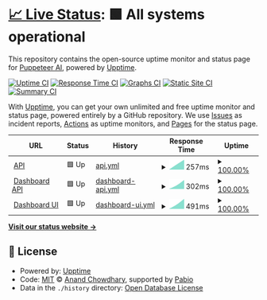 # [📈 Live Status](https://Puppeteer-ai.github.io/upptime): <!--live status--> **🟩 All systems operational**

This repository contains the open-source uptime monitor and status page for [Puppeteer AI](https://puppeteerai.com), powered by [Upptime](https://github.com/upptime/upptime).

[![Uptime CI](https://github.com/Puppeteer-ai/upptime/workflows/Uptime%20CI/badge.svg)](https://github.com/Puppeteer-ai/upptime/actions?query=workflow%3A%22Uptime+CI%22)
[![Response Time CI](https://github.com/Puppeteer-ai/upptime/workflows/Response%20Time%20CI/badge.svg)](https://github.com/Puppeteer-ai/upptime/actions?query=workflow%3A%22Response+Time+CI%22)
[![Graphs CI](https://github.com/Puppeteer-ai/upptime/workflows/Graphs%20CI/badge.svg)](https://github.com/Puppeteer-ai/upptime/actions?query=workflow%3A%22Graphs+CI%22)
[![Static Site CI](https://github.com/Puppeteer-ai/upptime/workflows/Static%20Site%20CI/badge.svg)](https://github.com/Puppeteer-ai/upptime/actions?query=workflow%3A%22Static+Site+CI%22)
[![Summary CI](https://github.com/Puppeteer-ai/upptime/workflows/Summary%20CI/badge.svg)](https://github.com/Puppeteer-ai/upptime/actions?query=workflow%3A%22Summary+CI%22)

With [Upptime](https://upptime.js.org), you can get your own unlimited and free uptime monitor and status page, powered entirely by a GitHub repository. We use [Issues](https://github.com/Puppeteer-ai/upptime/issues) as incident reports, [Actions](https://github.com/Puppeteer-ai/upptime/actions) as uptime monitors, and [Pages](https://Puppeteer-ai.github.io/upptime) for the status page.

<!--start: status pages-->
<!-- This summary is generated by Upptime (https://github.com/upptime/upptime) -->
<!-- Do not edit this manually, your changes will be overwritten -->
<!-- prettier-ignore -->
| URL | Status | History | Response Time | Uptime |
| --- | ------ | ------- | ------------- | ------ |
| <img alt="" src="https://icons.duckduckgo.com/ip3/api.puppeteerai.com.ico" height="13"> [API](https://api.puppeteerai.com/) | 🟩 Up | [api.yml](https://github.com/Puppeteer-ai/upptime/commits/HEAD/history/api.yml) | <details><summary><img alt="Response time graph" src="./graphs/api/response-time-week.png" height="20"> 257ms</summary><br><a href="https://status.puppeteerai.com/history/api"><img alt="Response time 257" src="https://img.shields.io/endpoint?url=https%3A%2F%2Fraw.githubusercontent.com%2FPuppeteer-ai%2Fupptime%2FHEAD%2Fapi%2Fapi%2Fresponse-time.json"></a><br><a href="https://status.puppeteerai.com/history/api"><img alt="24-hour response time 257" src="https://img.shields.io/endpoint?url=https%3A%2F%2Fraw.githubusercontent.com%2FPuppeteer-ai%2Fupptime%2FHEAD%2Fapi%2Fapi%2Fresponse-time-day.json"></a><br><a href="https://status.puppeteerai.com/history/api"><img alt="7-day response time 257" src="https://img.shields.io/endpoint?url=https%3A%2F%2Fraw.githubusercontent.com%2FPuppeteer-ai%2Fupptime%2FHEAD%2Fapi%2Fapi%2Fresponse-time-week.json"></a><br><a href="https://status.puppeteerai.com/history/api"><img alt="30-day response time 257" src="https://img.shields.io/endpoint?url=https%3A%2F%2Fraw.githubusercontent.com%2FPuppeteer-ai%2Fupptime%2FHEAD%2Fapi%2Fapi%2Fresponse-time-month.json"></a><br><a href="https://status.puppeteerai.com/history/api"><img alt="1-year response time 257" src="https://img.shields.io/endpoint?url=https%3A%2F%2Fraw.githubusercontent.com%2FPuppeteer-ai%2Fupptime%2FHEAD%2Fapi%2Fapi%2Fresponse-time-year.json"></a></details> | <details><summary><a href="https://status.puppeteerai.com/history/api">100.00%</a></summary><a href="https://status.puppeteerai.com/history/api"><img alt="All-time uptime 100.00%" src="https://img.shields.io/endpoint?url=https%3A%2F%2Fraw.githubusercontent.com%2FPuppeteer-ai%2Fupptime%2FHEAD%2Fapi%2Fapi%2Fuptime.json"></a><br><a href="https://status.puppeteerai.com/history/api"><img alt="24-hour uptime 100.00%" src="https://img.shields.io/endpoint?url=https%3A%2F%2Fraw.githubusercontent.com%2FPuppeteer-ai%2Fupptime%2FHEAD%2Fapi%2Fapi%2Fuptime-day.json"></a><br><a href="https://status.puppeteerai.com/history/api"><img alt="7-day uptime 100.00%" src="https://img.shields.io/endpoint?url=https%3A%2F%2Fraw.githubusercontent.com%2FPuppeteer-ai%2Fupptime%2FHEAD%2Fapi%2Fapi%2Fuptime-week.json"></a><br><a href="https://status.puppeteerai.com/history/api"><img alt="30-day uptime 100.00%" src="https://img.shields.io/endpoint?url=https%3A%2F%2Fraw.githubusercontent.com%2FPuppeteer-ai%2Fupptime%2FHEAD%2Fapi%2Fapi%2Fuptime-month.json"></a><br><a href="https://status.puppeteerai.com/history/api"><img alt="1-year uptime 100.00%" src="https://img.shields.io/endpoint?url=https%3A%2F%2Fraw.githubusercontent.com%2FPuppeteer-ai%2Fupptime%2FHEAD%2Fapi%2Fapi%2Fuptime-year.json"></a></details>
| <img alt="" src="https://icons.duckduckgo.com/ip3/dashboard-api.puppeteerai.com.ico" height="13"> [Dashboard API](https://dashboard-api.puppeteerai.com/api/health) | 🟩 Up | [dashboard-api.yml](https://github.com/Puppeteer-ai/upptime/commits/HEAD/history/dashboard-api.yml) | <details><summary><img alt="Response time graph" src="./graphs/dashboard-api/response-time-week.png" height="20"> 302ms</summary><br><a href="https://status.puppeteerai.com/history/dashboard-api"><img alt="Response time 302" src="https://img.shields.io/endpoint?url=https%3A%2F%2Fraw.githubusercontent.com%2FPuppeteer-ai%2Fupptime%2FHEAD%2Fapi%2Fdashboard-api%2Fresponse-time.json"></a><br><a href="https://status.puppeteerai.com/history/dashboard-api"><img alt="24-hour response time 302" src="https://img.shields.io/endpoint?url=https%3A%2F%2Fraw.githubusercontent.com%2FPuppeteer-ai%2Fupptime%2FHEAD%2Fapi%2Fdashboard-api%2Fresponse-time-day.json"></a><br><a href="https://status.puppeteerai.com/history/dashboard-api"><img alt="7-day response time 302" src="https://img.shields.io/endpoint?url=https%3A%2F%2Fraw.githubusercontent.com%2FPuppeteer-ai%2Fupptime%2FHEAD%2Fapi%2Fdashboard-api%2Fresponse-time-week.json"></a><br><a href="https://status.puppeteerai.com/history/dashboard-api"><img alt="30-day response time 302" src="https://img.shields.io/endpoint?url=https%3A%2F%2Fraw.githubusercontent.com%2FPuppeteer-ai%2Fupptime%2FHEAD%2Fapi%2Fdashboard-api%2Fresponse-time-month.json"></a><br><a href="https://status.puppeteerai.com/history/dashboard-api"><img alt="1-year response time 302" src="https://img.shields.io/endpoint?url=https%3A%2F%2Fraw.githubusercontent.com%2FPuppeteer-ai%2Fupptime%2FHEAD%2Fapi%2Fdashboard-api%2Fresponse-time-year.json"></a></details> | <details><summary><a href="https://status.puppeteerai.com/history/dashboard-api">100.00%</a></summary><a href="https://status.puppeteerai.com/history/dashboard-api"><img alt="All-time uptime 100.00%" src="https://img.shields.io/endpoint?url=https%3A%2F%2Fraw.githubusercontent.com%2FPuppeteer-ai%2Fupptime%2FHEAD%2Fapi%2Fdashboard-api%2Fuptime.json"></a><br><a href="https://status.puppeteerai.com/history/dashboard-api"><img alt="24-hour uptime 100.00%" src="https://img.shields.io/endpoint?url=https%3A%2F%2Fraw.githubusercontent.com%2FPuppeteer-ai%2Fupptime%2FHEAD%2Fapi%2Fdashboard-api%2Fuptime-day.json"></a><br><a href="https://status.puppeteerai.com/history/dashboard-api"><img alt="7-day uptime 100.00%" src="https://img.shields.io/endpoint?url=https%3A%2F%2Fraw.githubusercontent.com%2FPuppeteer-ai%2Fupptime%2FHEAD%2Fapi%2Fdashboard-api%2Fuptime-week.json"></a><br><a href="https://status.puppeteerai.com/history/dashboard-api"><img alt="30-day uptime 100.00%" src="https://img.shields.io/endpoint?url=https%3A%2F%2Fraw.githubusercontent.com%2FPuppeteer-ai%2Fupptime%2FHEAD%2Fapi%2Fdashboard-api%2Fuptime-month.json"></a><br><a href="https://status.puppeteerai.com/history/dashboard-api"><img alt="1-year uptime 100.00%" src="https://img.shields.io/endpoint?url=https%3A%2F%2Fraw.githubusercontent.com%2FPuppeteer-ai%2Fupptime%2FHEAD%2Fapi%2Fdashboard-api%2Fuptime-year.json"></a></details>
| <img alt="" src="https://icons.duckduckgo.com/ip3/dashboard.puppeteerai.com.ico" height="13"> [Dashboard UI](https://dashboard.puppeteerai.com/) | 🟩 Up | [dashboard-ui.yml](https://github.com/Puppeteer-ai/upptime/commits/HEAD/history/dashboard-ui.yml) | <details><summary><img alt="Response time graph" src="./graphs/dashboard-ui/response-time-week.png" height="20"> 491ms</summary><br><a href="https://status.puppeteerai.com/history/dashboard-ui"><img alt="Response time 491" src="https://img.shields.io/endpoint?url=https%3A%2F%2Fraw.githubusercontent.com%2FPuppeteer-ai%2Fupptime%2FHEAD%2Fapi%2Fdashboard-ui%2Fresponse-time.json"></a><br><a href="https://status.puppeteerai.com/history/dashboard-ui"><img alt="24-hour response time 491" src="https://img.shields.io/endpoint?url=https%3A%2F%2Fraw.githubusercontent.com%2FPuppeteer-ai%2Fupptime%2FHEAD%2Fapi%2Fdashboard-ui%2Fresponse-time-day.json"></a><br><a href="https://status.puppeteerai.com/history/dashboard-ui"><img alt="7-day response time 491" src="https://img.shields.io/endpoint?url=https%3A%2F%2Fraw.githubusercontent.com%2FPuppeteer-ai%2Fupptime%2FHEAD%2Fapi%2Fdashboard-ui%2Fresponse-time-week.json"></a><br><a href="https://status.puppeteerai.com/history/dashboard-ui"><img alt="30-day response time 491" src="https://img.shields.io/endpoint?url=https%3A%2F%2Fraw.githubusercontent.com%2FPuppeteer-ai%2Fupptime%2FHEAD%2Fapi%2Fdashboard-ui%2Fresponse-time-month.json"></a><br><a href="https://status.puppeteerai.com/history/dashboard-ui"><img alt="1-year response time 491" src="https://img.shields.io/endpoint?url=https%3A%2F%2Fraw.githubusercontent.com%2FPuppeteer-ai%2Fupptime%2FHEAD%2Fapi%2Fdashboard-ui%2Fresponse-time-year.json"></a></details> | <details><summary><a href="https://status.puppeteerai.com/history/dashboard-ui">100.00%</a></summary><a href="https://status.puppeteerai.com/history/dashboard-ui"><img alt="All-time uptime 100.00%" src="https://img.shields.io/endpoint?url=https%3A%2F%2Fraw.githubusercontent.com%2FPuppeteer-ai%2Fupptime%2FHEAD%2Fapi%2Fdashboard-ui%2Fuptime.json"></a><br><a href="https://status.puppeteerai.com/history/dashboard-ui"><img alt="24-hour uptime 100.00%" src="https://img.shields.io/endpoint?url=https%3A%2F%2Fraw.githubusercontent.com%2FPuppeteer-ai%2Fupptime%2FHEAD%2Fapi%2Fdashboard-ui%2Fuptime-day.json"></a><br><a href="https://status.puppeteerai.com/history/dashboard-ui"><img alt="7-day uptime 100.00%" src="https://img.shields.io/endpoint?url=https%3A%2F%2Fraw.githubusercontent.com%2FPuppeteer-ai%2Fupptime%2FHEAD%2Fapi%2Fdashboard-ui%2Fuptime-week.json"></a><br><a href="https://status.puppeteerai.com/history/dashboard-ui"><img alt="30-day uptime 100.00%" src="https://img.shields.io/endpoint?url=https%3A%2F%2Fraw.githubusercontent.com%2FPuppeteer-ai%2Fupptime%2FHEAD%2Fapi%2Fdashboard-ui%2Fuptime-month.json"></a><br><a href="https://status.puppeteerai.com/history/dashboard-ui"><img alt="1-year uptime 100.00%" src="https://img.shields.io/endpoint?url=https%3A%2F%2Fraw.githubusercontent.com%2FPuppeteer-ai%2Fupptime%2FHEAD%2Fapi%2Fdashboard-ui%2Fuptime-year.json"></a></details>

<!--end: status pages-->

[**Visit our status website →**](https://Puppeteer-ai.github.io/upptime)

## 📄 License

- Powered by: [Upptime](https://github.com/upptime/upptime)
- Code: [MIT](./LICENSE) © [Anand Chowdhary](https://anandchowdhary.com), supported by [Pabio](https://pabio.com)
- Data in the `./history` directory: [Open Database License](https://opendatacommons.org/licenses/odbl/1-0/)

